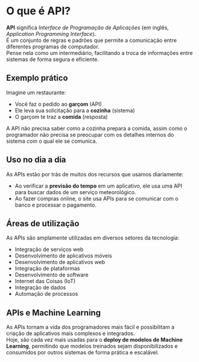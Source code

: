 # O que é API?

**API** significa *Interface de Programação de Aplicações* (em inglês, *Application Programming Interface*).  
É um conjunto de regras e padrões que permite a comunicação entre diferentes programas de computador.  
Pense nela como um intermediário, facilitando a troca de informações entre sistemas de forma segura e eficiente.


## Exemplo prático

Imagine um restaurante:  
- Você faz o pedido ao **garçom** (API)  
- Ele leva sua solicitação para a **cozinha** (sistema)  
- O garçom te traz a **comida** (resposta)  

A API não precisa saber como a cozinha prepara a comida, assim como o programador não precisa se preocupar com os detalhes internos do sistema com o qual ele se comunica.

## Uso no dia a dia

As APIs estão por trás de muitos dos recursos que usamos diariamente:  
- Ao verificar a **previsão do tempo** em um aplicativo, ele usa uma API para buscar dados de um serviço meteorológico.  
- Ao fazer compras online, o site usa APIs para se comunicar com o banco e processar o pagamento.


## Áreas de utilização

As APIs são amplamente utilizadas em diversos setores da tecnologia:

- Integração de serviços web  
- Desenvolvimento de aplicativos móveis  
- Desenvolvimento de aplicativos web  
- Integração de plataformas  
- Desenvolvimento de software  
- Internet das Coisas (IoT)  
- Integração de dados  
- Automação de processos  

## APIs e Machine Learning

As APIs tornam a vida dos programadores mais fácil e possibilitam a criação de aplicativos mais complexos e integrados.  
Hoje, são cada vez mais usadas para o **deploy de modelos de Machine Learning**, permitindo que modelos treinados sejam disponibilizados e consumidos por outros sistemas de forma prática e escalável.
